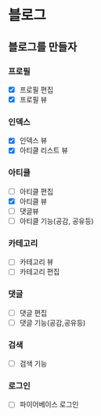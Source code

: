 # 블로그

## 블로그를 만들자

### 프로필

- [x] 프로필 편집
- [x] 프로필 뷰

### 인덱스

- [x] 인덱스 뷰
- [x] 아티클 리스트 뷰

### 아티클

- [ ] 아티클 편집
- [x] 아티클 뷰
- [ ] 댓글뷰
- [ ] 아티클 기능(공감, 공유등)

### 카테고리

- [ ] 카테고리 뷰
- [ ] 카테고리 편집

### 댓글

- [ ] 댓글 편집
- [ ] 댓글 기능(공감,공유등)

### 검색

- [ ] 검색 기능

### 로그인

- [ ] 파이어베이스 로그인
